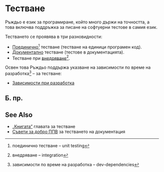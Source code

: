 # Тестване

Ръждьо е език за програмиране, който много държи на точността, а това включва
поддръжка за писане на софтуерни тестове в самия език.

Тестването се проявява в три разновидности:

* [Поединично][unit][^unit] тестване (тестване на единици програмен код).
* [Документално][doc] тестване (тестове в документацията).
* Тестване при [внедряване][integration][^integration].

Освен това Ръждьо поддържа указване на зависимости по време на
разработка[^dev-dependencies] – за
тестване:

* [Зависимости при разработка][dev-dependencies]

## Б. пр.

[^unit]: поединично тестване – unit testing

[^integration]: внедряване – integration

[^dev-dependencies]: зависимости по време на разработка – dev-dependencies

## See Also

* [„Книгата”][doc-testing] главата за тестване
* [Съвети за добро ППВ][doc-nursery] за тестването на документация

[unit]: testing/unit_testing.md
[doc]: testing/doc_testing.md
[integration]: testing/integration_testing.md
[dev-dependencies]: testing/dev_dependencies.md
[doc-testing]: https://doc.rust-lang.org/book/ch11-00-testing.html
[doc-nursery]: https://rust-lang-nursery.github.io/api-guidelines/documentation.html
